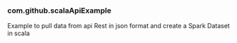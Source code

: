 ### com.github.scalaApiExample
Example to pull data from api Rest in json format and create a Spark Dataset in scala


